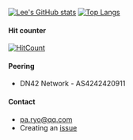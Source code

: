 [![Lee's GitHub stats](https://github-readme-stats-ryolee.vercel.app/api?username=RyoLee&line_height=24.5&show_icons=true&hide_border=true)](https://github.com/anuraghazra/github-readme-stats)
[![Top Langs](https://github-readme-stats-ryolee.vercel.app/api/top-langs/?username=RyoLee&layout=compact&langs_count=8&hide_border=true&card_width=256)](https://github.com/anuraghazra/github-readme-stats)

#### Hit counter
[![HitCount](https://hits.dwyl.com/RyoLee/RyoLee.svg?style=flat-square)](http://hits.dwyl.com/RyoLee/RyoLee)

#### Peering
- DN42 Network - AS4242420911

#### Contact
- [pa.ryo@qq.com](mailto:pa.ryo@qq.com)
- Creating an [issue](https://github.com/RyoLee/RyoLee/issues/new)
